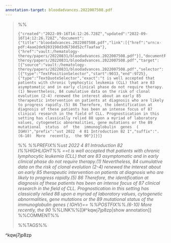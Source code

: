 ```yaml
---
annotation-target: bloodadvances.2022007508.pdf
---
```



>%%
>```annotation-json
>{"created":"2022-09-16T14:12:26.728Z","updated":"2022-09-16T14:12:26.728Z","document":{"title":"bloodadvances.2022007508.pdf","link":[{"href":"urn:x-pdf:4aae2de9203198d3d6738d52cf7aafaa"},{"href":"vault:/hematology-theroy/papers/20220831/bloodadvances.2022007508.pdf"}],"documentFingerprint":"4aae2de9203198d3d6738d52cf7aafaa"},"uri":"vault:/hematology-theroy/papers/20220831/bloodadvances.2022007508.pdf","target":[{"source":"vault:/hematology-theroy/papers/20220831/bloodadvances.2022007508.pdf","selector":[{"type":"TextPositionSelector","start":9033,"end":9725},{"type":"TextQuoteSelector","exact":"t is well accepted that patients with chronic lymphocytic leukemia (CLL) that are 83 asymptomatic and in early clinical phase do not require therapy.(1) Nevertheless, 84 cumulative data on the risk of clonal evolution (2-4) renewed the interest about an early 85 therapeutic intervention on patients at diagnosis who are likely to progress rapidly.(5) 86 Therefore, the identification at diagnosis of these patients has been an intense focus of 87 clinical research in the field of CLL. Prognostication in this setting has classically relied 88 upon a myriad of laboratory values, cytogenetic abnormalities, gene mutations or the 89 mutational  status  of  the  immunoglobulin  genes  ( IGHV)","prefix":"ust 2022  4 81 Introduction 82 I","suffix":".(6-10)  More  recently,  the 90"}]}]}
>```
>%%
>*%%PREFIX%%ust 2022  4 81 Introduction 82 I%%HIGHLIGHT%% ==t is well accepted that patients with chronic lymphocytic leukemia (CLL) that are 83 asymptomatic and in early clinical phase do not require therapy.(1) Nevertheless, 84 cumulative data on the risk of clonal evolution (2-4) renewed the interest about an early 85 therapeutic intervention on patients at diagnosis who are likely to progress rapidly.(5) 86 Therefore, the identification at diagnosis of these patients has been an intense focus of 87 clinical research in the field of CLL. Prognostication in this setting has classically relied 88 upon a myriad of laboratory values, cytogenetic abnormalities, gene mutations or the 89 mutational  status  of  the  immunoglobulin  genes  ( IGHV)== %%POSTFIX%%.(6-10)  More  recently,  the 90*
>%%LINK%%[[#^kqwj7jp8zp|show annotation]]
>%%COMMENT%%
>
>%%TAGS%%
>
^kqwj7jp8zp

